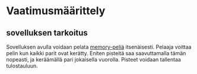 # Vaatimusmäärittely

## sovelluksen tarkoitus

Sovelluksen avulla voidaan pelata [memory-peliä](https://en.wikipedia.org/wiki/Concentration_(card_game)) itsenäisesti. 
Pelaaja voittaa pelin kun kaikki parit ovat kerätty. Eniten pisteitä saa saavuttamalla tämän nopeasti, ja keräämällä pari jokaisella vuorolla.
Pisteet voidaan tallentaa tulostauluun.
